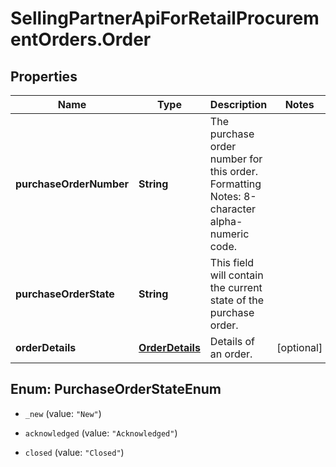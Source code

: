 # SellingPartnerApiForRetailProcurementOrders.Order

## Properties
Name | Type | Description | Notes
------------ | ------------- | ------------- | -------------
**purchaseOrderNumber** | **String** | The purchase order number for this order. Formatting Notes: 8-character alpha-numeric code. | 
**purchaseOrderState** | **String** | This field will contain the current state of the purchase order. | 
**orderDetails** | [**OrderDetails**](OrderDetails.md) | Details of an order. | [optional] 


<a name="PurchaseOrderStateEnum"></a>
## Enum: PurchaseOrderStateEnum


* `_new` (value: `"New"`)

* `acknowledged` (value: `"Acknowledged"`)

* `closed` (value: `"Closed"`)




